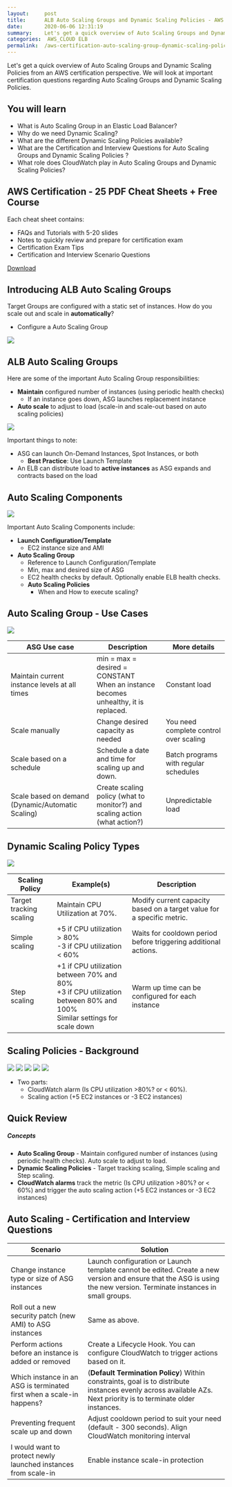 ```yaml
---
layout:     post
title:      ALB Auto Scaling Groups and Dynamic Scaling Policies - AWS Certification
date:       2020-06-06 12:31:19
summary:    Let's get a quick overview of Auto Scaling Groups and Dynamic Scaling Policies from an AWS certification perspective. We will look at important certification questions regarding Auto Scaling Groups and Dynamic Scaling Policies. 
categories:  AWS_CLOUD ELB
permalink:  /aws-certification-auto-scaling-group-dynamic-scaling-policy
---
```


Let's get a quick overview of Auto Scaling Groups and Dynamic Scaling Policies from an AWS certification perspective. We will look at important certification questions regarding Auto Scaling Groups and Dynamic Scaling Policies.

## You will learn
- What is Auto Scaling Group in an Elastic Load Balancer?
- Why do we need Dynamic Scaling?
- What are the different Dynamic Scaling Policies available?
- What are the Certification and Interview Questions for Auto Scaling Groups and Dynamic Scaling Policies ?
- What role does CloudWatch play in Auto Scaling Groups and Dynamic Scaling Policies?

## AWS Certification - 25 PDF Cheat Sheets + Free Course

Each cheat sheet contains:
- FAQs and Tutorials with 5-20 slides
- Notes to quickly review and prepare for certification exam
- Certification Exam Tips
- Certification and Interview Scenario Questions

<div>
 <a href="https://links.in28minutes.com/cloud-in28minutes-teachable-free-link" target="_blank" class="button instagram">Download</a>
</div>


## Introducing ALB Auto Scaling Groups
Target Groups are configured with a static set of instances. How do you scale out and scale in **automatically**?
- Configure a Auto Scaling Group

![](/images/aws/ec2/4-elb-target-groups.png)

## ALB Auto Scaling Groups
Here are some of the important Auto Scaling Group responsibilities:
- **Maintain** configured number of instances (using periodic health checks)
	- If an instance goes down, ASG launches replacement instance
- **Auto scale** to adjust to load (scale-in and scale-out based on auto scaling policies)

![](/images/aws/ec2/5-elb-autoscaling-groups_new.png)

Important things to note:
- ASG can launch On-Demand Instances, Spot Instances, or both 
	- **Best Practice**: Use Launch Template
- An ELB can distribute load to **active instances** as ASG expands and contracts based on the load

## Auto Scaling Components

![](/images/aws/ec2/5-elb-autoscaling-groups_new.png)

Important Auto Scaling Components include:
- **Launch Configuration/Template**
	- EC2 instance size and AMI
- **Auto Scaling Group**
	- Reference to Launch Configuration/Template
	- Min, max and desired size of ASG
	- EC2 health checks by default. Optionally enable ELB health checks.
	- **Auto Scaling Policies**
		- When and How to execute scaling?

## Auto Scaling Group - Use Cases

![](/images/aws/asg.png) 

| ASG Use case | Description  | More details | 
|--|--|--|
| Maintain current instance levels at all times   |  min = max = desired = CONSTANT<BR/> When an instance becomes unhealthy, it is replaced.     |   Constant load |
| Scale manually    |   Change desired capacity as needed   |  You need complete control over scaling  |
| Scale based on a schedule |  Schedule a date and time for scaling up and down. | Batch programs with regular schedules|
| Scale based on demand (Dynamic/Automatic Scaling) | Create scaling policy (what to monitor?) and scaling action (what action?) | Unpredictable load |

## Dynamic Scaling Policy Types

![](/images/aws/asg.png) 

| Scaling Policy | Example(s)  | Description | 
|--|--|--|
| Target tracking scaling   |  Maintain CPU Utilization at 70%.|  Modify current capacity based on a target value for a specific metric.    |
|  Simple scaling   | +5 if CPU utilization > 80% <BR/> -3 if CPU utilization < 60%| Waits for cooldown period before triggering additional actions. | 
|  Step scaling   | +1 if CPU utilization between 70% and 80%<BR/> +3 if CPU utilization between 80% and 100%<BR/> Similar settings for scale down| Warm up time can be configured for each instance| 

## Scaling Policies - Background

![](/images/aws/00-icons/cloudwatchalarm.png)
![](/images/arrow.png)
![](/images/aws/00-icons/autoscaling.png)
![](/images/arrow.png)
![](/images/aws/00-icons/ec2instances.png)

- Two parts:
	- CloudWatch alarm (Is CPU utilization >80%? or < 60%). 
	- Scaling action (+5 EC2 instances or -3 EC2 instances)

## Quick Review

##### Concepts
- **Auto Scaling Group** - Maintain configured number of instances (using periodic health checks). Auto scale to adjust to load.
- **Dynamic Scaling Policies** - Target tracking scaling, Simple scaling and Step scaling.
- **CloudWatch alarms** track the metric (Is CPU utilization >80%? or < 60%) and trigger the auto scaling action (+5 EC2 instances or -3 EC2 instances)

## Auto Scaling - Certification and Interview Questions
| Scenario | Solution | 
|--|--|
|Change instance type or size of ASG instances|Launch configuration or Launch template cannot be edited. Create a new version and ensure that the ASG is using the new version. Terminate instances in small groups.|
|Roll out a new security patch (new AMI) to ASG instances| Same as above.|
| Perform actions before an instance is added or removed| Create a Lifecycle Hook. You can configure CloudWatch to trigger actions based on it. |
|Which instance in an ASG is terminated first when a scale-in happens?| (**Default Termination Policy**) Within constraints, goal is to distribute instances evenly across available AZs. Next priority is to terminate older instances.|
| Preventing frequent scale up and down | Adjust cooldown period to suit your need (default - 300 seconds). Align CloudWatch monitoring interval |
| I would want to protect newly launched instances from scale-in|Enable instance scale-in protection|